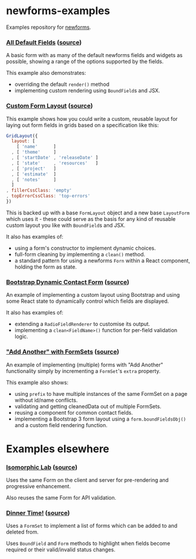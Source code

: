 # newforms-examples

Examples repository for [newforms](https://github.com/insin/newforms).

### [All Default Fields](http://insin.github.io/newforms-examples/all-fields/) ([source](https://github.com/insin/newforms-examples/tree/master/all-fields))

A basic form with as many of the default newforms fields and widgets as possible, showing a range of the options supported by the fields.

This example also demonstrates:
* overriding the default `render()` method
* implementing custom rendering using `BoundField`s and JSX.

### [Custom Form Layout](http://insin.github.io/newforms-examples/custom-layout/) ([source](https://github.com/insin/newforms-examples/tree/master/custom-layout))

This example shows how you could write a custom, reusable layout for laying out form fields in grids based on a specification like this:

```javascript
GridLayout({
  layout: [
    [ 'name'      ]
  , [ 'theme'     ]
  , [ 'startDate' , 'releaseDate' ]
  , [ 'state'     , 'resources'   ]
  , [ 'project'   ]
  , [ 'estimate'  ]
  , [ 'notes'     ]
  ]
, fillerCssClass: 'empty'
, topErrorCssClass: 'top-errors'
})
```

This is backed up with a base `FormLayout` object and a new base `LayoutForm` which uses it - these could serve as the basis for any kind of reusable custom layout you like with `BoundField`s and JSX.

It also has examples of:
* using a form's constructor to implement dynamic choices.
* full-form cleaning by implementing a `clean()` method.
* a standard pattern for using a newforms `Forn` within a React component, holding the form as state.

### [Bootstrap Dynamic Contact Form](http://insin.github.io/newforms-examples/contact-form/) ([source](https://github.com/insin/newforms-examples/tree/master/contact-form))

An example of implementing a custom layout using Bootstrap and using some React state to dynamically control which fields are displayed.

It also has examples of:
* extending a `RadioFieldRenderer` to customise its output.
* implementing a `clean<FieldName>()` function for per-field validation logic.

### ["Add Another" with FormSets](http://insin.github.io/newforms-examples/formset-add-another/) ([source](https://github.com/insin/newforms-examples/tree/master/formset-add-another))

An example of implementing (multiple) forms with "Add Another" functionality simply by incrementing a `FormSet`'s `extra` property.

This example also shows:
* using `prefix` to have multiple instances of the same FormSet on a page without id/name conflicts.
* validating and getting cleanedData out of multiple FormSets.
* reusing a component for common contact fields.
* implementing a Bootstrap 3 form layout using a `form.boundFieldsObj()` and a custom field rendering function.

# Examples elsewhere

### [Isomorphic Lab](https://isomorphic-lab.herokuapp.com/addthing) ([source](https://github.com/insin/isomorphic-lab))

Uses the same Form on the client and server for pre-rendering and progressive
enhancement.

Also reuses the same Form for API validation.

### [Dinner Time!](http://insin.github.io/dinnertime/) ([source](https://github.com/insin/dinnertime/blob/master/src/Planner.jsx))

Uses a `FormSet` to implement a list of forms which can be added to and deleted
from.

Uses `BoundField` and `Form` methods to highlight when fields become required or
their valid/invalid status changes.